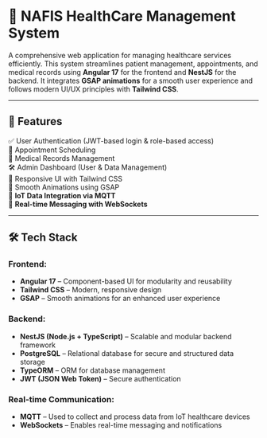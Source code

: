 # 📜 NAFIS HealthCare Management System

A comprehensive web application for managing healthcare services efficiently. This system streamlines patient management, appointments, and medical records using **Angular 17** for the frontend and **NestJS** for the backend. It integrates **GSAP animations** for a smooth user experience and follows modern UI/UX principles with **Tailwind CSS**.

---

## 🚀 Features  

✅ User Authentication (JWT-based login & role-based access)  
📅 Appointment Scheduling  
🏥 Medical Records Management  
🛠️ Admin Dashboard (User & Data Management)  
📱 Responsive UI with Tailwind CSS  
🎨 Smooth Animations using GSAP  
📡 **IoT Data Integration via MQTT**  
🔔 **Real-time Messaging with WebSockets**  

---

## 🛠 Tech Stack  

### **Frontend:**  
- **Angular 17** – Component-based UI for modularity and reusability  
- **Tailwind CSS** – Modern, responsive design  
- **GSAP** – Smooth animations for an enhanced user experience  

### **Backend:**  
- **NestJS (Node.js + TypeScript)** – Scalable and modular backend framework  
- **PostgreSQL** – Relational database for secure and structured data storage  
- **TypeORM** – ORM for database management  
- **JWT (JSON Web Token)** – Secure authentication  

### **Real-time Communication:**  
- **MQTT** – Used to collect and process data from IoT healthcare devices  
- **WebSockets** – Enables real-time messaging and notifications
